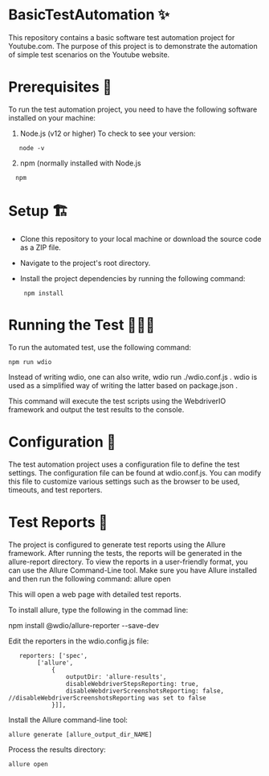 

# BasicTestAutomation ✨
This repository contains a basic software test automation project for Youtube.com. The purpose of this project is to demonstrate the automation of simple test scenarios on the Youtube website.

# Prerequisites 🧱
To run the test automation project, you need to have the following software installed on your machine:

1. Node.js (v12 or higher)
   To check to see your version: 
```
   node -v
```    
2. npm (normally installed with Node.js
  ```  
    npm
```
# Setup 🏗️
- Clone this repository to your local machine or download the source code as a ZIP file.
- Navigate to the project's root directory.
- Install the project dependencies by running the following command:
       
       npm install
 
# Running the Test 🏃🏾‍♀️
To run the automated test, use the following command:
    
    npm run wdio 
    
Instead of writing wdio, one can also write, wdio run ./wdio.conf.js . 
wdio is used as a simplified way of writing the latter based on package.json .
   
This command will execute the test scripts using the WebdriverIO framework and output the test results to the console.
    
# Configuration 🧮

The test automation project uses a configuration file to define the test settings. The configuration file can be found at wdio.conf.js. You can modify this file to customize various settings such as the browser to be used, timeouts, and test reporters.

# Test Reports 📄

The project is configured to generate test reports using the Allure framework. After running the tests, the reports will be generated in the allure-report directory. To view the reports in a user-friendly format, you can use the Allure Command-Line tool. Make sure you have Allure installed and then run the following command:
    allure open 
    
 This will open a web page with detailed test reports.

To install allure, type the following in the commad line:
  
  npm install @wdio/allure-reporter --save-dev

Edit the reporters in the wdio.config.js file:
```
   reporters: ['spec',
        ['allure',
            {
                outputDir: 'allure-results',
                disableWebdriverStepsReporting: true,
                disableWebdriverScreenshotsReporting: false,  //disableWebdriverScreenshotsReporting was set to false
            }]],
 ```        
Install the Allure command-line tool:
   ```
   allure generate [allure_output_dir_NAME]
   ``` 
Process the results directory:
    
    allure open   
